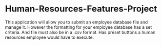 # Human-Resources-Features-Project

This application will allow you to submit an employee database file and manage it. However the formatting for your employee database has a set criteria. And file must also be in a .csv format. Has preset buttons a human resources employee would have to execute.
